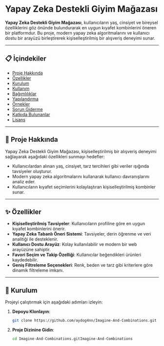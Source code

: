 # Yapay Zeka Destekli Giyim Mağazası

**Yapay Zeka Destekli Giyim Mağazası**, kullanıcıların yaş, cinsiyet ve bireysel özelliklerini göz önünde bulundurarak en uygun kıyafet kombinlerini öneren bir platformdur. Bu proje, modern yapay zeka algoritmalarını ve kullanıcı dostu bir arayüzü birleştirerek kişiselleştirilmiş bir alışveriş deneyimi sunar.

---

## 📋 İçindekiler

- [Proje Hakkında](#proje-hakkında)
- [Özellikler](#özellikler)
- [Kurulum](#kurulum)
- [Kullanım](#kullanım)
- [Bağımlılıklar](#bağımlılıklar)
- [Yapılandırma](#yapılandırma)
- [Örnekler](#örnekler)
- [Sorun Giderme](#sorun-giderme)
- [Katkıda Bulunanlar](#katkıda-bulunanlar)
- [Lisans](#lisans)

---

## 🎯 Proje Hakkında

Yapay Zeka Destekli Giyim Mağazası, kişiselleştirilmiş bir alışveriş deneyimi sağlayarak aşağıdaki özellikleri sunmayı hedefler:

- Kullanıcılardan alınan yaş, cinsiyet, tarz tercihleri gibi veriler ışığında tavsiyeler oluşturur.
- Modern yapay zeka algoritmalarını kullanarak kullanıcı davranışlarını analiz eder.
- Kullanıcıların kıyafet seçimlerini kolaylaştıran kişiselleştirilmiş kombinler sunar.

---

## ✨ Özellikler

- **Kişiselleştirilmiş Tavsiyeler**: Kullanıcıların profiline göre en uygun kıyafet kombinlerini önerir.
- **Yapay Zeka Tabanlı Öneri Sistemi**: Tavsiyeler, derin öğrenme ve veri analitiği ile desteklenir.
- **Kullanıcı Dostu Arayüz**: Kolay kullanılabilir ve modern bir web arayüzüne sahiptir.
- **Favori Seçim ve Takip Özelliği**: Kullanıcılar beğendikleri ürünleri kaydedebilir.
- **Geniş Filtreleme Seçenekleri**: Renk, beden ve tarz gibi kriterlere göre dinamik filtreleme imkanı.

---

## 🚀 Kurulum

Projeyi çalıştırmak için aşağıdaki adımları izleyin:

1. **Depoyu Klonlayın**:
   ```bash
   git clone https://github.com/aydog4nn/Imagine-And-Combinations.git
   ```
2. **Proje Dizinine Gidin**:
   ```bash
   cd Imagine-And-Combinations.gitImagine-And-Combinations
   ```
                                    
